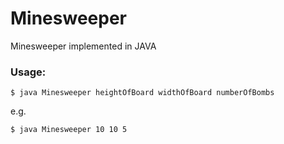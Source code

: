 Minesweeper
===========

Minesweeper implemented in JAVA

<h3><a id="user-content-usage" class="anchor" href="#usage" aria-hidden="true"><span class="octicon octicon-link"></span></a>Usage:</h3>

<pre><code>$ java Minesweeper heightOfBoard widthOfBoard numberOfBombs</code></pre>
e.g.
<pre><code>$ java Minesweeper 10 10 5</code></pre>
